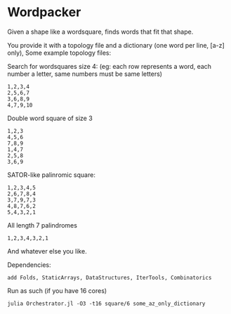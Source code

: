 # Wordpacker
Given a shape like a wordsquare, finds words that fit that shape.

You provide it with a topology file and a dictionary (one word per line, [a-z] only), Some example topology files:

Search for wordsquares size 4: (eg: each row represents a word, each number a letter, same numbers must be same letters)
```
1,2,3,4
2,5,6,7
3,6,8,9
4,7,9,10
```

Double word square of size 3
```
1,2,3
4,5,6
7,8,9
1,4,7
2,5,8
3,6,9
```

SATOR-like palinromic square:
```
1,2,3,4,5
2,6,7,8,4
3,7,9,7,3
4,8,7,6,2
5,4,3,2,1
```
All length 7 palindromes
```
1,2,3,4,3,2,1
```

And whatever else you like.

Dependencies:
```
add Folds, StaticArrays, DataStructures, IterTools, Combinatorics
```

Run as such (if you have 16 cores)
```
julia Orchestrator.jl -O3 -t16 square/6 some_az_only_dictionary
```

